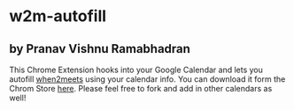 w2m-autofill
============
by Pranav Vishnu Ramabhadran
----------------------------

This Chrome Extension hooks into your Google Calendar and lets you autofill [when2meets](http://www.when2meet.com) using your calendar info. You can download it form the Chrom Store [here](https://chrome.google.com/webstore/detail/when2meet-autofill/cmbibnmlbbkijffhjpbacdgpdodfjjfp).
Please feel free to fork and add in other calendars as well!
